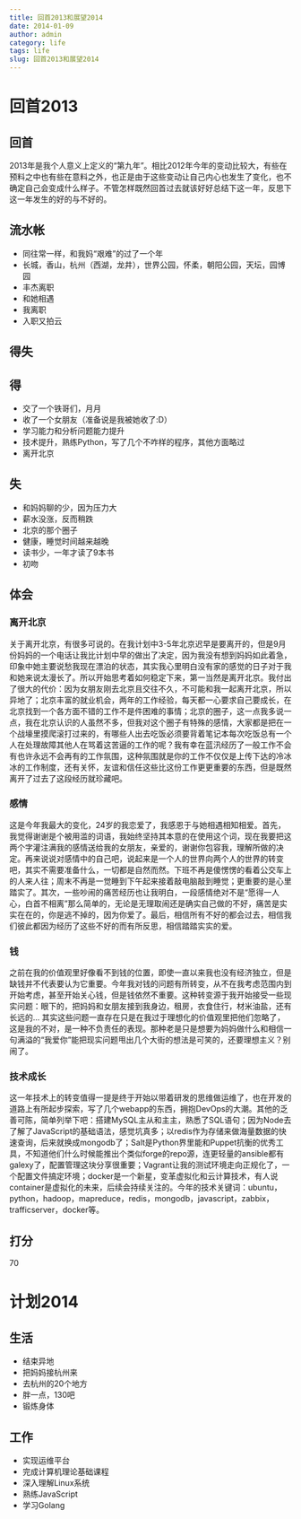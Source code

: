 ```yaml
---
title: 回首2013和展望2014
date: 2014-01-09
author: admin
category: life
tags: life
slug: 回首2013和展望2014
---
```


回首2013
========

回首
----

2013年是我个人意义上定义的“第九年”。相比2012年今年的变动比较大，有些在预料之中也有些在意料之外，也正是由于这些变动让自己内心也发生了变化，也不确定自己会变成什么样子。不管怎样既然回首过去就该好好总结下这一年，反思下这一年发生的好的与不好的。

流水帐
------

-   同往常一样，和我妈“艰难”的过了一个年
-   长城，香山，杭州（西湖，龙井），世界公园，怀柔，朝阳公园，天坛，园博园
-   丰杰离职
-   和她相遇
-   我离职
-   入职又拍云

得失
----

得
--

-   交了一个铁哥们，月月
-   收了一个女朋友（准备说是我被她收了:D）
-   学习能力和分析问题能力提升
-   技术提升，熟练Python，写了几个不咋样的程序，其他方面略过
-   离开北京

失
--

-   和妈妈聊的少，因为压力大
-   薪水没涨，反而稍跌
-   北京的那个圈子
-   健康，睡觉时间越来越晚
-   读书少，一年才读了9本书
-   初吻

体会
----

### 离开北京

关于离开北京，有很多可说的。在我计划中3-5年北京迟早是要离开的，但是9月份妈妈的一个电话让我比计划中早的做出了决定，因为我没有想到妈妈如此着急，印象中她主要说愁我现在漂泊的状态，其实我心里明白没有家的感觉的日子对于我和她来说太漫长了。所以开始思考着如何稳定下来，第一当然是离开北京。我付出了很大的代价：因为女朋友刚去北京且交往不久，不可能和我一起离开北京，所以异地了；北京丰富的就业机会，两年的工作经验，每天都一心要求自己要成长，在北京找到一个各方面不错的工作不是件困难的事情；北京的圈子，这一点我多说一点，我在北京认识的人虽然不多，但我对这个圈子有特殊的感情，大家都是把在一个战壕里摸爬滚打过来的，有哪些人出去吃饭必须要背着笔记本每次吃饭总有一个人在处理故障其他人在骂着这苦逼的工作的呢？我有幸在蓝汛经历了一般工作不会有也许永远不会再有的工作氛围，这种氛围就是你的工作不仅仅是上传下达的冷冰冰的工作制度，还有关怀，友谊和信任这些比这份工作更更重要的东西，但是既然离开了过去了这段经历就珍藏吧。

### 感情

这是今年我最大的变化，24岁的我恋爱了，我感恩于与她相遇相知相爱。首先，我觉得谢谢是个被用滥的词语，我始终坚持其本意的在使用这个词，现在我要把这两个字灌注满我的感情送给我的女朋友，亲爱的，谢谢你包容我，理解所做的决定。再来说说对感情中的自己吧，说起来是一个人的世界向两个人的世界的转变吧，其实不需要准备什么，一切都是自然而然。下班不再是傻愣愣的看着公交车上的人来人往；周末不再是一觉睡到下午起来接着敲电脑敲到睡觉；更重要的是心里踏实了。其次，一些吵闹的痛苦经历也让我明白，一段感情绝对不是“愿得一人心，白首不相离”那么简单的，无论是无理取闹还是确实自己做的不好，痛苦是实实在在的，你是逃不掉的，因为你爱了。最后，相信所有不好的都会过去，相信我们彼此都因为经历了这些不好的而有所反思，相信踏踏实实的爱。

### 钱

之前在我的价值观里好像看不到钱的位置，即使一直以来我也没有经济独立，但是缺钱并不代表要认为它重要。今年我对钱的问题有所转变，从不在我考虑范围内到开始考虑，甚至开始关心钱，但是钱依然不重要。这种转变源于我开始接受一些现实问题：眼下的，把妈妈和女朋友接到我身边，租房，衣食住行，材米油盐，还有长远的...
其实这些问题一直存在只是在我过于理想化的价值观里把他们忽略了，这是我的不对，是一种不负责任的表现。那种老是只是想要为妈妈做什么和相信一句满溢的“我爱你”能把现实问题甩出几个大街的想法是可笑的，还要理想主义？别闹了。

### 技术成长

这一年技术上的转变值得一提是终于开始以带着研发的思维做运维了，也在开发的道路上有所起步探索，写了几个webapp的东西，拥抱DevOps的大潮。其他的乏善可陈，简单列举下吧：搭建MySQL主从和主主，熟悉了SQL语句；因为Node去了解了JavaScript的基础语法，感觉坑真多；以redis作为存储来做海量数据的快速查询，后来就换成mongodb了；Salt是Python界里能和Puppet抗衡的优秀工具，不知道他们什么时候能推出个类似forge的repo源，连更轻量的ansible都有galexy了，配置管理这块分享很重要；Vagrant让我的测试环境走向正规化了，一个配置文件搞定环境；docker是一个新星，变革虚拟化和云计算技术，有人说container是虚拟化的未来，后续会持续关注的。今年的技术关键词：ubuntu，python，hadoop，mapreduce，redis，mongodb，javascript，zabbix，trafficserver，docker等。

打分
----

70

计划2014
========

生活
----

-   结束异地
-   把妈妈接杭州来
-   去杭州的20个地方
-   胖一点，130吧
-   锻炼身体

工作
----

-   实现运维平台​
-   完成计算机理论基础课程
-   深入理解Linux系统​
-   熟练JavaScript
-   学习Golang

